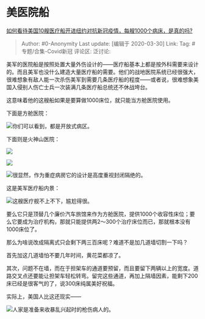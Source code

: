 # 美医院船
[如何看待美国10艘医疗船开进纽约对抗新冠疫情，每艘1000个病床，是真的吗?](https://www.zhihu.com/question/381110676/answer/1095622902)

> Author: #0-Anonymity
> Last update: [编辑于 2020-03-30]
> Link:
> Tag: #专题/合集-Covid新冠
> 评论区:
> 泛讨论:

美军的医院船是按照处置大量外伤设计的——医疗船基本上都是按外科需要来设计的。而且美军也没什么建造大量医疗船的需要。他们的战地医院系统已经很强大，很难想象有敌人能一次杀伤美军到需要几条医疗船的程度——或者说，很难想象美国入侵别人伤亡士兵一次装满几条医疗船总统还不休战垮台。

这意味着他的这艘船如果是要算做1000床位，就只能当方舱医院使用。

下面是方舱医院：

![](https://pic4.zhimg.com/50/v2-d69aefe4df27a80ec050ee8916098aae_hd.jpg?source=1940ef5c)你们可以看到，都是开放式病区。

下面则是火神山医院：

![](https://pic1.zhimg.com/50/v2-4ebff2767330e65350adc094c6250714_hd.jpg?source=1940ef5c)

![](https://pic4.zhimg.com/50/v2-425d55978f6fa1bb59ded7f8d1176eb5_hd.jpg?source=1940ef5c)

![](https://pic2.zhimg.com/50/v2-f7f606e354f5a78d4c75960c545dc61b_hd.jpg?source=1940ef5c)很显然，作为重症病房它的设计是高度重视封闭隔绝的。

这是美军医疗船内景：

![](https://pic4.zhimg.com/50/v2-04176f8b9aeafcf00efcfb1564459c2b_hd.jpg?source=1940ef5c)这艘医疗舰不上不下，尴尬得很。

要么它只是顶替几个廉价汽车旅馆来作为方舱医院，提供1000个收容性床位；要么它要成为治疗机构，那就只能提供两2～300个治疗床位而已，那就根本没有1000床位了。

那么为啥说改成隔离式只会剩下两三百床呢？难道不是加几道墙切割一下吗？

首先加这几道墙怕不要几年时间，黄花菜都凉了。

其次，问题不在墙，而在于担架车的通道要预留，而且要留下两辆以上的宽度。道路交叉点还要能让担架车轻松转弯。留完这些通道，再加上隔墙因素，能剩下200床已经是很客气的了，说300床纯属美好祝福。

实际上，美国人比这还现实——

![](https://pic2.zhimg.com/50/v2-70a385bc9681b3bc42c8881535a54827_hd.jpg?source=1940ef5c)人家是准备来收暴乱兴起时的枪伤病人的。
